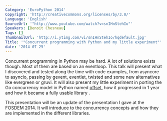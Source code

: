 ```yaml
---
Category: 'EuroPython 2014'
Copyright: 'http://creativecommons.org/licenses/by/3.0/'
Language: 'English'
SourceUrl: '"http://www.youtube.com/watch?v=snIHnStehIo"'
Speakers: [Benoit Chesneau]
Tags: []
ThumbnailUrl: 'http://i.ytimg.com/vi/snIHnStehIo/hqdefault.jpg'
Title: '"Concurrent programming with Python and my little experiment"'
date: '2014-07-25'
---
```

Concurrent programming in Python may be hard. A lot of solutions exists
though. Most of them are based on an eventloop. This talk will present
what I discovered and tested along the time with code examples, from
asyncore to asyncio, passing by gevent, eventlet, twisted and some new
alternatives like evergreen or gruvi. It will also present my little
experiment in porting the Go concurrency model in Python named [offset](http://github.com/benoitc/offset),
how it progressed in 1 year and how it became a fully usable library .

This presentation will be an update of the presentation I gave at the FOSDEM 2014. It will introduce to the concurrency concepts and how they are implemented in the different libraries. 
